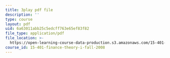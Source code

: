 ```yaml
---
title: 3play pdf file
description: ''
type: course
layout: pdf
uid: 6a63011abb25c5edcff763e65ef83f82
file_type: application/pdf
file_location: >-
  https://open-learning-course-data-production.s3.amazonaws.com/15-401-finance-theory-i-fall-2008/6a63011abb25c5edcff763e65ef83f82_tL7Lcl90Sc0.pdf
course_id: 15-401-finance-theory-i-fall-2008
---
```

